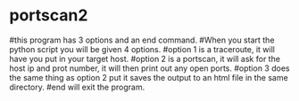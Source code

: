 # portscan2
#this program has 3 options and an end command.
#When you start the python script you will be given 4 options.
#option 1 is a traceroute, it will have you put in your target host.
#option 2 is a portscan, it will ask for the host ip and prot number, it will then print out any open ports.
#option 3 does the same thing as option 2 put it saves the output to an html file in the same directory.
#end will exit the program.
